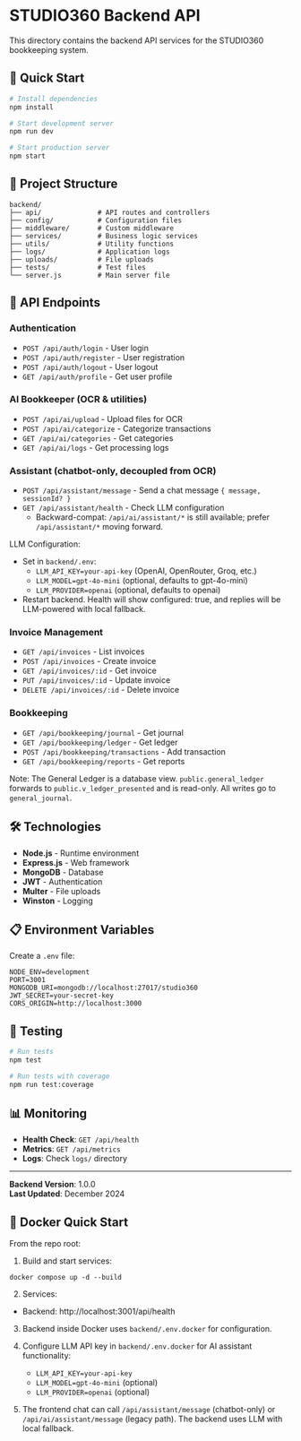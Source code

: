 # STUDIO360 Backend API

This directory contains the backend API services for the STUDIO360 bookkeeping system.

## 🚀 Quick Start

```bash
# Install dependencies
npm install

# Start development server
npm run dev

# Start production server
npm start
```

## 📁 Project Structure

```
backend/
├── api/              # API routes and controllers
├── config/           # Configuration files
├── middleware/       # Custom middleware
├── services/         # Business logic services
├── utils/            # Utility functions
├── logs/             # Application logs
├── uploads/          # File uploads
├── tests/            # Test files
└── server.js         # Main server file
```

## 🔧 API Endpoints

### Authentication
- `POST /api/auth/login` - User login
- `POST /api/auth/register` - User registration
- `POST /api/auth/logout` - User logout
- `GET /api/auth/profile` - Get user profile

### AI Bookkeeper (OCR & utilities)
- `POST /api/ai/upload` - Upload files for OCR
- `POST /api/ai/categorize` - Categorize transactions
- `GET /api/ai/categories` - Get categories
- `GET /api/ai/logs` - Get processing logs

### Assistant (chatbot-only, decoupled from OCR)
- `POST /api/assistant/message` - Send a chat message `{ message, sessionId? }`
- `GET /api/assistant/health` - Check LLM configuration
	- Backward-compat: `/api/ai/assistant/*` is still available; prefer `/api/assistant/*` moving forward.

LLM Configuration:

- Set in `backend/.env`:
	- `LLM_API_KEY=your-api-key` (OpenAI, OpenRouter, Groq, etc.)
	- `LLM_MODEL=gpt-4o-mini` (optional, defaults to gpt-4o-mini)
	- `LLM_PROVIDER=openai` (optional, defaults to openai)
- Restart backend. Health will show configured: true, and replies will be LLM-powered with local fallback.

### Invoice Management
- `GET /api/invoices` - List invoices
- `POST /api/invoices` - Create invoice
- `GET /api/invoices/:id` - Get invoice
- `PUT /api/invoices/:id` - Update invoice
- `DELETE /api/invoices/:id` - Delete invoice

### Bookkeeping
- `GET /api/bookkeeping/journal` - Get journal
- `GET /api/bookkeeping/ledger` - Get ledger
- `POST /api/bookkeeping/transactions` - Add transaction
- `GET /api/bookkeeping/reports` - Get reports

Note: The General Ledger is a database view. `public.general_ledger` forwards to `public.v_ledger_presented` and is read-only. All writes go to `general_journal`.

## 🛠️ Technologies

- **Node.js** - Runtime environment
- **Express.js** - Web framework
- **MongoDB** - Database
- **JWT** - Authentication
- **Multer** - File uploads
- **Winston** - Logging

## 📋 Environment Variables

Create a `.env` file:

```env
NODE_ENV=development
PORT=3001
MONGODB_URI=mongodb://localhost:27017/studio360
JWT_SECRET=your-secret-key
CORS_ORIGIN=http://localhost:3000
```

## 🧪 Testing

```bash
# Run tests
npm test

# Run tests with coverage
npm run test:coverage
```

## 📊 Monitoring

- **Health Check**: `GET /api/health`
- **Metrics**: `GET /api/metrics`
- **Logs**: Check `logs/` directory

---

**Backend Version**: 1.0.0  
**Last Updated**: December 2024 

## 🐳 Docker Quick Start

From the repo root:

1) Build and start services:

```
docker compose up -d --build
```

2) Services:
- Backend: http://localhost:3001/api/health

3) Backend inside Docker uses `backend/.env.docker` for configuration.

4) Configure LLM API key in `backend/.env.docker` for AI assistant functionality:
	- `LLM_API_KEY=your-api-key`
	- `LLM_MODEL=gpt-4o-mini` (optional)
	- `LLM_PROVIDER=openai` (optional)

5) The frontend chat can call `/api/assistant/message` (chatbot-only) or `/api/ai/assistant/message` (legacy path). The backend uses LLM with local fallback.
